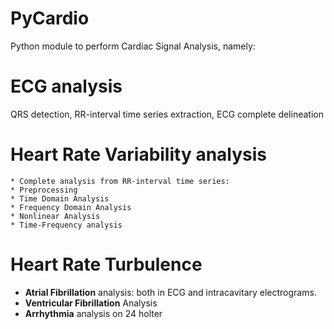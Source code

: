 # PyCardio
Python module to perform Cardiac Signal Analysis, namely:
# ECG analysis
   QRS detection, RR-interval time series extraction, ECG complete delineation
# Heart Rate Variability analysis
    * Complete analysis from RR-interval time series:
    * Preprocessing
    * Time Domain Analysis
    * Frequency Domain Analysis
    * Nonlinear Analysis
    * Time-Frequency analysis
# Heart Rate Turbulence
  * **Atrial Fibrillation** analysis: both in ECG and intracavitary electrograms.
  * **Ventricular Fibrillation** Analysis
  * **Arrhythmia** analysis on 24 holter
